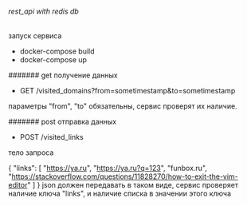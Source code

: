 ###### rest_api with redis db

запуск сервиса
- docker-compose build
- docker-compose up

####### get 
получение данных
 - GET /visited_domains?from=sometimestamp&to=sometimestamp
   
параметры "from", "to" обязательны, сервис проверят их наличие.

####### post 
отправка данных
 - POST /visited_links

тело запроса

{
"links": [
"https://ya.ru",
"https://ya.ru?q=123",
"funbox.ru",
"https://stackoverflow.com/questions/11828270/how-to-exit-the-vim-editor"
]
}
   json должен передавать в таком виде, сервис проверяет наличие ключа "links", и наличие списка в значении этого ключа